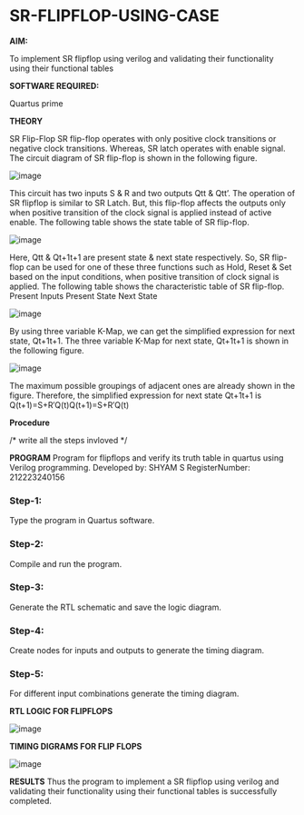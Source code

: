 # SR-FLIPFLOP-USING-CASE

**AIM:**

To implement  SR flipflop using verilog and validating their functionality using their functional tables

**SOFTWARE REQUIRED:**

Quartus prime

**THEORY**

SR Flip-Flop SR flip-flop operates with only positive clock transitions or negative clock transitions. Whereas, SR latch operates with enable signal. The circuit diagram of SR flip-flop is shown in the following figure.

![image](https://github.com/naavaneetha/SR-FLIPFLOP-USING-CASE/assets/154305477/0f710028-ad52-4d3e-9276-8714cf023a25)

 
This circuit has two inputs S & R and two outputs Qtt & Qtt’. The operation of SR flipflop is similar to SR Latch. But, this flip-flop affects the outputs only when positive transition of the clock signal is applied instead of active enable. The following table shows the state table of SR flip-flop.

![image](https://github.com/naavaneetha/SR-FLIPFLOP-USING-CASE/assets/154305477/dabfc4f4-87e3-4cbc-9472-f89ee1b5ed30)

 
Here, Qtt & Qt+1t+1 are present state & next state respectively. So, SR flip-flop can be used for one of these three functions such as Hold, Reset & Set based on the input conditions, when positive transition of clock signal is applied. The following table shows the characteristic table of SR flip-flop. Present Inputs Present State Next State

![image](https://github.com/naavaneetha/SR-FLIPFLOP-USING-CASE/assets/154305477/dd90d16c-aec5-4290-a586-e2346b1e9eb5)

 
By using three variable K-Map, we can get the simplified expression for next state, Qt+1t+1. The three variable K-Map for next state, Qt+1t+1 is shown in the following figure.

![image](https://github.com/naavaneetha/SR-FLIPFLOP-USING-CASE/assets/154305477/473efad6-d70b-4ca7-aeb7-898bbfca319f)

 
The maximum possible groupings of adjacent ones are already shown in the figure. Therefore, the simplified expression for next state Qt+1t+1 is Q(t+1)=S+R′Q(t)Q(t+1)=S+R′Q(t)

**Procedure**

/* write all the steps invloved */

**PROGRAM**
Program for flipflops and verify its truth table in quartus using Verilog programming.
Developed by: SHYAM S
RegisterNumber: 212223240156
### Step-1:
Type the program in Quartus software.
### Step-2:
Compile and run the program.
### Step-3:
Generate the RTL schematic and save the logic diagram.
### Step-4:
Create nodes for inputs and outputs to generate the timing diagram.
### Step-5:
For different input combinations generate the timing diagram.

**RTL LOGIC FOR FLIPFLOPS**

![image](https://github.com/SridharShyam/SR-FLIPFLOP-USING-CASE/assets/144871368/d022a72d-b136-478c-ad94-a4055fc36847)

**TIMING DIGRAMS FOR FLIP FLOPS**

![image](https://github.com/SridharShyam/SR-FLIPFLOP-USING-CASE/assets/144871368/1f10bbd1-f0bf-4cb0-bb19-01baecb858bf)

**RESULTS**
Thus the program to implement a SR flipflop using verilog and validating their functionality using their functional tables is successfully completed.
